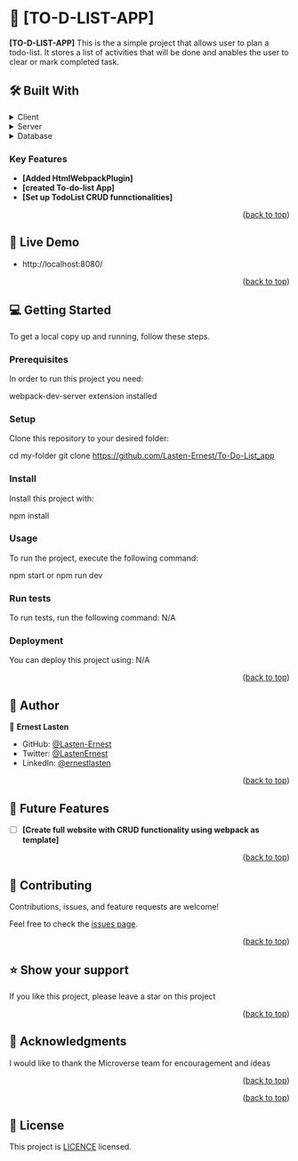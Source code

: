 <a name="readme-top"></a>

<!-- PROJECT DESCRIPTION -->

# 📖 [TO-D-LIST-APP] <a name="about-project"></a>

**[TO-D-LIST-APP]** This is the a simple project that allows user to plan a todo-list. It stores a list of activities that will be done and anables the user to clear or mark completed task.
## 🛠 Built With <a name="built-with"></a>

<details>
  <summary>Client</summary>
  <ul>
    <li><a href="#">JavaScript</a></li>
    <li><a href="#">HTML</a></li>
    <li><a href="#">CSS</a></li>
  </ul>
</details>

<details>
  <summary>Server</summary>
  <ul>
    <li><a href="#">webpack-dev-Server</a></li>
  </ul>
</details>

<details>
<summary>Database</summary>
  <ul>
    <li><a href="#">N/A</a></li>
  </ul>
</details>

<!-- Features -->

### Key Features <a name="key-features"></a>

- **[Added HtmlWebpackPlugin]**
- **[created To-do-list App]**
- **[Set up TodoList CRUD funnctionalities]**

<p align="right">(<a href="#readme-top">back to top</a>)</p>

<!-- LIVE DEMO -->

## 🚀 Live Demo <a name="live-demo"></a>

- http://localhost:8080/
<p align="right">(<a href="#readme-top">back to top</a>)</p>

<!-- GETTING STARTED -->

## 💻 Getting Started <a name="getting-started"></a>

To get a local copy up and running, follow these steps.

### Prerequisites

In order to run this project you need:

webpack-dev-server extension installed


### Setup

Clone this repository to your desired folder:

  cd my-folder
  git clone https://github.com/Lasten-Ernest/To-Do-List_app

### Install

Install this project with:


  npm install


### Usage

To run the project, execute the following command:


  npm start or npm run dev


### Run tests

To run tests, run the following command:
N/A

### Deployment

You can deploy this project using:
N/A

<p align="right">(<a href="#readme-top">back to top</a>)</p>

<!-- AUTHOR -->

## 👥 Author <a name="author"></a>

👤 **Ernest Lasten**

- GitHub: [@Lasten-Ernest](https://github.com/Lasten-Ernest)
- Twitter: [@LastenErnest](https://twitter.com/LastenErnest)
- LinkedIn: [@ernestlasten](https://linkedin.com/in/ernestlasten)


<p align="right">(<a href="#readme-top">back to top</a>)</p>

<!-- FUTURE FEATURES -->

## 🔭 Future Features <a name="future-features"></a>

- [ ] **[Create full website with CRUD functionality using webpack as template]**

<p align="right">(<a href="#readme-top">back to top</a>)</p>

<!-- CONTRIBUTING -->

## 🤝 Contributing <a name="contributing"></a>

Contributions, issues, and feature requests are welcome!

Feel free to check the [issues page](https://github.com/Lasten-Ernest/To-Do-List_app/issues).

<p align="right">(<a href="#readme-top">back to top</a>)</p>

<!-- SUPPORT -->

## ⭐️ Show your support <a name="support"></a>

If you like this project, please leave a star on this project

<p align="right">(<a href="#readme-top">back to top</a>)</p>

<!-- ACKNOWLEDGEMENTS -->

## 🙏 Acknowledgments <a name="acknowledgements"></a>

I would like to thank the Microverse team for encouragement and ideas

<p align="right">(<a href="#readme-top">back to top</a>)</p>


<p align="right">(<a href="#readme-top">back to top</a>)</p>

<!-- LICENSE -->
## 📝 License <a name="license"></a>

This project is [LICENCE](LICENCE.md) licensed.
